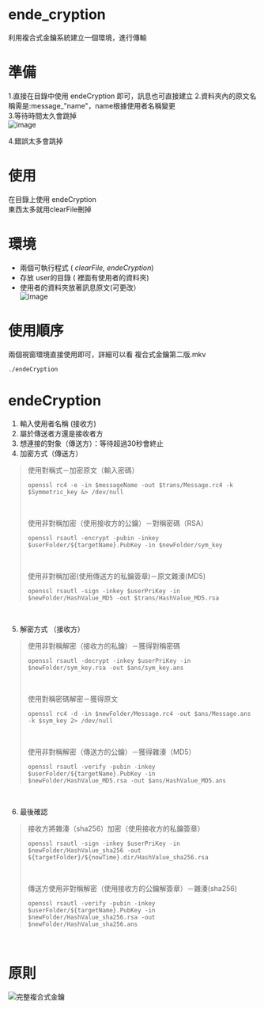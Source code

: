 # ende_cryption
 利用複合式金鑰系統建立一個環境，進行傳輸

# 準備 #
1.直接在目錄中使用 endeCryption 即可，訊息也可直接建立
2.資料夾內的原文名稱需是:message_"name"，name根據使用者名稱變更   
3.等待時間太久會跳掉    
![image](https://user-images.githubusercontent.com/56072039/146652185-34760a45-876b-4d7b-a49d-1da1d44e38aa.png)

4.錯誤太多會跳掉   

# 使用 #
在目錄上使用 endeCryption   
東西太多就用clearFile刪掉 

# 環境 #
- 兩個可執行程式 ( *clearFile, endeCryption*)   
- 存放 user的目錄 ( 裡面有使用者的資料夾)   
- 使用者的資料夾放著訊息原文(可更改）   
![image](https://user-images.githubusercontent.com/56072039/146648545-84413ce5-5c75-426a-8ba1-58299e1c1a69.png)


# 使用順序 #
兩個視窗環境直接使用即可，詳細可以看 複合式金鑰第二版.mkv
```
./endeCryption
```

# endeCryption #
1. 輸入使用者名稱 (接收方)    
2. 屬於傳送者方還是接收者方    
3. 想連接的對象（傳送方）：等待超過30秒會終止    
4. 加密方式（傳送方）    
> 使用對稱式－加密原文（輸入密碼）
> ```
> openssl rc4 -e -in $messageName -out $trans/Message.rc4 -k $Symmetric_key &> /dev/null
> ```   
> <br>  
> 
> 使用非對稱加密（使用接收方的公鑰）－對稱密碼（RSA） 
> ```
> openssl rsautl -encrypt -pubin -inkey $userFolder/${targetName}.PubKey -in $newFolder/sym_key 
> ```    
> <br>   
> 
> 使用非對稱加密(使用傳送方的私鑰簽章)－原文雜湊(MD5)   
> ```
> openssl rsautl -sign -inkey $userPriKey -in $newFolder/HashValue_MD5 -out $trans/HashValue_MD5.rsa
> ```
<br>

5. 解密方式 （接收方）     
> 使用非對稱解密（接收方的私鑰）－獲得對稱密碼     
> ```
> openssl rsautl -decrypt -inkey $userPriKey -in $newFolder/sym_key.rsa -out $ans/sym_key.ans
> ```
> <br>
> 
> 使用對稱密碼解密－獲得原文     
> ```
> openssl rc4 -d -in $newFolder/Message.rc4 -out $ans/Message.ans -k $sym_key 2> /dev/null
> ```
> <br>
> 
> 使用非對稱解密（傳送方的公鑰）－獲得雜湊（MD5）    
> ```
> openssl rsautl -verify -pubin -inkey $userFolder/${targetName}.PubKey -in $newFolder/HashValue_MD5.rsa -out $ans/HashValue_MD5.ans
> ```
<br>

6. 最後確認   
> 接收方將雜湊（sha256）加密（使用接收方的私鑰簽章）   
> ```
> openssl rsautl -sign -inkey $userPriKey -in $newFolder/HashValue_sha256 -out ${targetFolder}/${nowTime}.dir/HashValue_sha256.rsa   
> ```
> <br>
> 
> 傳送方使用非對稱解密（使用接收方的公鑰解簽章）－雜湊(sha256)   
> ```
> openssl rsautl -verify -pubin -inkey $userFolder/${targetName}.PubKey -in $newFolder/HashValue_sha256.rsa -out $newFolder/HashValue_sha256.ans
> ```
<br>

# 原則 #  
![完整複合式金鑰](https://user-images.githubusercontent.com/56072039/151663225-51352ec3-8a54-4587-a21b-f7ecb4d1df0c.jpg)


